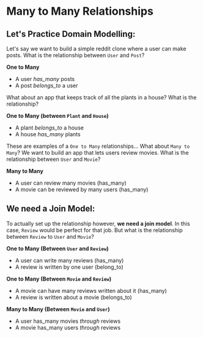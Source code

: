 # Many to Many Relationships

## Let's Practice Domain Modelling: 
Let's say we want to build a simple reddit clone where a user can make posts. What is the relationship between `User` and `Post`?


**One to Many**
* A user *has_many* posts
* A post *belongs_to* a user


What about an app that keeps track of all the plants in a house? What is the relationship?


**One to Many (between `Plant` and `House`)**
* A plant *belongs_to* a house
* A house *has_many* plants

These are examples of a `One to Many` relationships... What about `Many to Many`?
We want to build an app that lets users review movies. What is the relationship between `User` and `Movie`?


**Many to Many**
* A user can review many movies (has_many)
* A movie can be reviewed by many users (has_many)

## We need a Join Model:
To actually set up the relationship however, **we need a join model**. In this case, `Review` would be perfect for that job. But what is the relationship between `Review` to `User` and `Movie`?


**One to Many (Between `User` and `Review`)**
* A user can write many reviews (has_many)
* A review is written by one user (belong_to)


**One to Many (Between `Movie` and `Review`)**
* A movie can have many reviews written about it (has_many)
* A review is written about a movie (belongs_to)


**Many to Many (Between `Movie` and `User`)**
* A user has_many movies *through* reviews
* A movie has_many users *through* reviews
